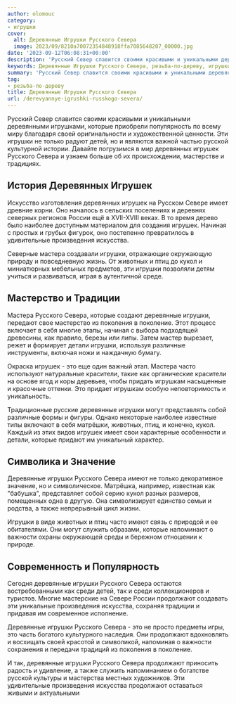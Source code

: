 ```yaml
---
author: olomouc
category:
- игрушки
cover:
  alt: Деревянные Игрушки Русского Севера
  image: 2023/09/8210a70072354848918ffa7085648207_00000.jpg
date: '2023-09-12T06:08:31+00:00'
description: 'Русский Север славится своими красивыми и уникальными деревянными игрушками, которые приобрели популярность по всему миру благодаря своей оригинальности и...'
keywords: Деревянные Игрушки Русского Севера, резьба-по-дереву, игрушки, игрушек, русского, севера, деревянные, которые, это, продолжают, деревянных, произведения, искусства, мастера, животных, птиц, кукол
summary: 'Русский Север славится своими красивыми и уникальными деревянными игрушками, которые приобрели популярность по всему миру благодаря своей оригинальности и...'
tag:
- резьба-по-дереву
title: Деревянные Игрушки Русского Севера
url: /derevyannye-igrushki-russkogo-severa/
---
```


Русский Север славится своими красивыми и уникальными деревянными игрушками, которые приобрели популярность по всему миру благодаря своей оригинальности и художественной ценности. Эти игрушки не только радуют детей, но и являются важной частью русской культурной истории. Давайте погрузимся в мир деревянных игрушек Русского Севера и узнаем больше об их происхождении, мастерстве и традициях.

## История Деревянных Игрушек

Искусство изготовления деревянных игрушек на Русском Севере имеет древние корни. Оно началось в сельских поселениях и деревнях северных регионов России ещё в XVII-XVIII веках. В то время дерево было наиболее доступным материалом для создания игрушек. Начиная с простых и грубых фигурок, оно постепенно превратилось в удивительные произведения искусства.

Северные мастера создавали игрушки, отражающие окружающую природу и повседневную жизнь. От животных и птиц до кукол и миниатюрных мебельных предметов, эти игрушки позволяли детям учиться и развиваться, играя в аутентичной среде.

## Мастерство и Традиции

Мастера Русского Севера, которые создают деревянные игрушки, передают свое мастерство из поколения в поколение. Этот процесс включает в себя многие этапы, начиная с выбора подходящей древесины, как правило, березы или липы. Затем мастер вырезает, режет и формирует детали игрушки, используя различные инструменты, включая ножи и наждачную бумагу.

Окраска игрушек \- это еще один важный этап. Мастера часто используют натуральные красители, такие как органические красители на основе ягод и коры деревьев, чтобы придать игрушкам насыщенные и красочные оттенки. Это придает игрушкам особую неповторимость и уникальность.

Традиционные русские деревянные игрушки могут представлять собой различные формы и фигуры. Однако некоторые наиболее известные типы включают в себя матрёшки, животных, птиц, и конечно, кукол. Каждый из этих видов игрушек имеет свои характерные особенности и детали, которые придают им уникальный характер.

## Символика и Значение

Деревянные игрушки Русского Севера имеют не только декоративное значение, но и символическое. Матрёшка, например, известная как "бабушка", представляет собой серию кукол разных размеров, помещенных одна в другую. Она символизирует единство семьи и родства, а также непрерывный цикл жизни.

Игрушки в виде животных и птиц часто имеют связь с природой и ее обитателями. Они могут служить образами, которые напоминают о важности охраны окружающей среды и бережном отношении к природе.

## Современность и Популярность

Сегодня деревянные игрушки Русского Севера остаются востребованными как среди детей, так и среди коллекционеров и туристов. Многие мастерские на Севере России продолжают создавать эти уникальные произведения искусства, сохраняя традиции и придавая им современное исполнение.

Деревянные игрушки Русского Севера \- это не просто предметы игры, это часть богатого культурного наследия. Они продолжают вдохновлять и восхищать своей красотой и символикой, напоминая о важности сохранения и передачи традиций из поколения в поколение.

И так, деревянные игрушки Русского Севера продолжают приносить радость и удивление, а также служить напоминанием о богатстве русской культуры и мастерства местных художников. Эти удивительные произведения искусства продолжают оставаться живыми и актуальными